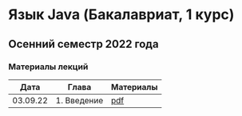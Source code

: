 # Язык Java (Бакалавриат, 1 курс)
## Осенний семестр 2022 года

### Материалы лекций

| Дата     | Глава                | Материалы                             |
| -------- | -------------------- | ------------------------------------- |
| 03.09.22 | 1. Введение          | [pdf](../lectures/lecture1/lecture1.pdf) |